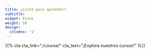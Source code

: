 ```yaml
---
title: ¿Listo para aprender?
subtitle:
widget: blank
weight: 50
design:
  columns: '1'
---
```


{{% cta cta_link="./course/" cta_text="¡Explora nuestros cursos!" %}}
